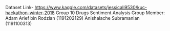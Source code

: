 Dataset Link- https://www.kaggle.com/datasets/jessicali9530/kuc-hackathon-winter-2018
Group 10
Drugs Sentiment Analysis
Group Member: 
Adam Arief bin Rodzlan (1191202129)
Anishalache Subramanian (1191100313)
